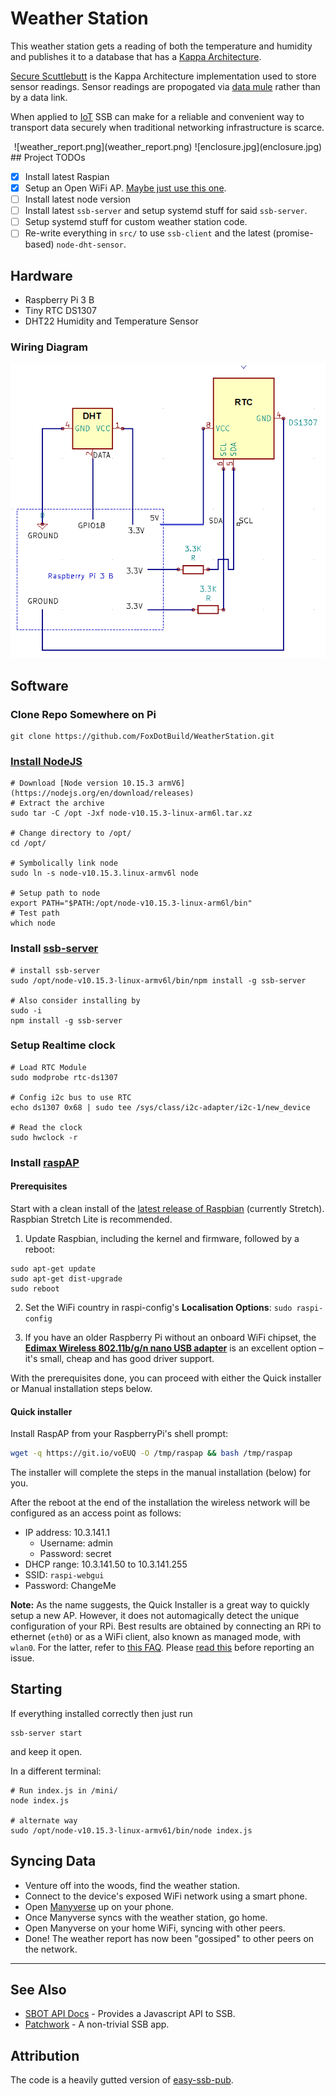 # Weather Station
This weather station gets a reading of both the temperature and humidity and publishes it to a database that has a [Kappa Architecture](http://milinda.pathirage.org/kappa-architecture.com/).

[Secure Scuttlebutt](https://ssbc.github.io/scuttlebutt-protocol-guide/) is the Kappa Architecture implementation used to store sensor readings. Sensor readings are propogated via [data mule](https://en.wikipedia.org/wiki/Data_mule) rather than by a data link.

When applied to [IoT](https://en.wikipedia.org/wiki/Internet_of_things) SSB can make for a reliable and convenient way to transport data securely when traditional networking infrastructure is scarce.
<center>
![weather_report.png](weather_report.png)
![enclosure.jpg](enclosure.jpg)
</center>
## Project TODOs

 - [X] Install latest Raspian
 - [X] Setup an Open WiFi AP. [Maybe just use this one](https://github.com/billz/raspap-webgui).
 - [ ] Install latest node version
 - [ ] Install latest `ssb-server` and setup systemd stuff for said `ssb-server`.
 - [ ] Setup systemd stuff for custom weather station code.
 - [ ] Re-write everything in `src/` to use `ssb-client` and the latest (promise-based) `node-dht-sensor`.
 
## Hardware

 * Raspberry Pi 3 B
 * Tiny RTC DS1307
 * DHT22 Humidity and Temperature Sensor
 ### Wiring Diagram
  ![schematic.png](schematic.png)
  
## Software
 ### Clone Repo Somewhere on Pi
  ```
  git clone https://github.com/FoxDotBuild/WeatherStation.git
  ```
 ### [Install NodeJS](https://www.instructables.com/id/Install-Nodejs-and-Npm-on-Raspberry-Pi/)
  ```
  # Download [Node version 10.15.3 armV6] (https://nodejs.org/en/download/releases)
  # Extract the archive
  sudo tar -C /opt -Jxf node-v10.15.3-linux-arm6l.tar.xz
  
  # Change directory to /opt/
  cd /opt/
  
  # Symbolically link node
  sudo ln -s node-v10.15.3.linux-armv6l node
  
  # Setup path to node
  export PATH="$PATH:/opt/node-v10.15.3-linux-arm6l/bin"
  # Test path
  which node
  ```
 ### Install [ssb-server](https://github.com/ssbc/ssb-server)
  ```
  # install ssb-server
  sudo /opt/node-v10.15.3-linux-armv6l/bin/npm install -g ssb-server
  
  # Also consider installing by
  sudo -i
  npm install -g ssb-server
  ```
 ### Setup Realtime clock
  ```
  # Load RTC Module
  sudo modprobe rtc-ds1307

  # Config i2c bus to use RTC
  echo ds1307 0x68 | sudo tee /sys/class/i2c-adapter/i2c-1/new_device

  # Read the clock
  sudo hwclock -r
  ```
  ### Install [raspAP](https://github.com/billz/raspap-webgui)
  #### Prerequisites
  Start with a clean install of the [latest release of Raspbian](https://www.raspberrypi.org/downloads/raspbian/) (currently Stretch). Raspbian Stretch Lite is recommended.

  1. Update Raspbian, including the kernel and firmware, followed by a reboot:
  ```
  sudo apt-get update
  sudo apt-get dist-upgrade
  sudo reboot
  ```
  2. Set the WiFi country in raspi-config's **Localisation Options**: `sudo raspi-config`

  3. If you have an older Raspberry Pi without an onboard WiFi chipset, the [**Edimax Wireless 802.11b/g/n nano USB adapter**](https://www.edimax.com/edimax/merchandise/merchandise_detail/data/edimax/global/wireless_adapters_n150/ew-7811un) is an excellent option – it's small, cheap and has good driver support.

  With the prerequisites done, you can proceed with either the Quick installer or Manual installation steps below.

  #### Quick installer
  Install RaspAP from your RaspberryPi's shell prompt:
  ```sh
  wget -q https://git.io/voEUQ -O /tmp/raspap && bash /tmp/raspap
  ```
  The installer will complete the steps in the manual installation (below) for you.

  After the reboot at the end of the installation the wireless network will be
  configured as an access point as follows:
  * IP address: 10.3.141.1
    * Username: admin
    * Password: secret
  * DHCP range: 10.3.141.50 to 10.3.141.255
  * SSID: `raspi-webgui`
  * Password: ChangeMe

  **Note:** As the name suggests, the Quick Installer is a great way to quickly setup a new AP. However, it does not automagically detect the unique configuration of your RPi. Best results are obtained by connecting an RPi to ethernet (`eth0`) or as a WiFi client, also known as managed mode, with `wlan0`. For the latter, refer to [this FAQ](https://github.com/billz/raspap-webgui/wiki/FAQs#how-do-i-prepare-the-sd-card-to-connect-to-wifi-in-headless-mode). Please [read this](https://github.com/billz/raspap-webgui/wiki/Reporting-issues) before reporting an issue.
  
## Starting
 If everything installed correctly then just run
 ```
 ssb-server start
 ```
 and keep it open.
 
 In a different terminal:
 ```
 # Run index.js in /mini/
 node index.js
 
 # alternate way
 sudo /opt/node-v10.15.3-linux-armv61/bin/node index.js
 ```
## Syncing Data

 * Venture off into the woods, find the weather station.
 * Connect to the device's exposed WiFi network using a smart phone.
 * Open [Manyverse](https://play.google.com/store/apps/details?id=se.manyver) up on your phone.
 * Once Manyverse syncs with the weather station, go home.
 * Open Manyverse on your home WiFi, syncing with other peers.
 * Done! The weather report has now been "gossiped" to other peers on the network.

---
## See Also

 * [SBOT API Docs](https://scuttlebot.io/) - Provides a Javascript API to SSB.
 * [Patchwork](https://github.com/ssbc/patchwork) - A non-trivial SSB app.
 
## Attribution

The code is a heavily gutted version of [easy-ssb-pub](https://github.com/staltz/easy-ssb-pub).
